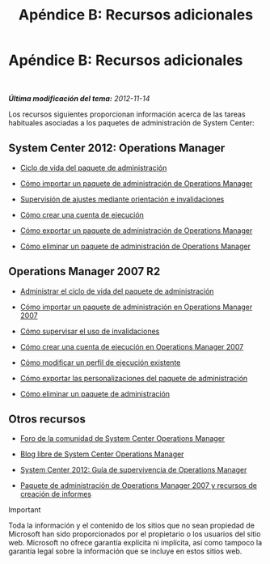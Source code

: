 ﻿---
title: 'Apéndice B: Recursos adicionales'
TOCTitle: 'Apéndice B: Recursos adicionales'
ms:assetid: 3bcfb237-604a-4902-a003-b366cbf5a600
ms:mtpsurl: https://technet.microsoft.com/es-es/library/Dn195905(v=EXCHG.150)
ms:contentKeyID: 53181932
ms.date: 04/03/2015
mtps_version: v=EXCHG.150
ms.translationtype: HT
---

# Apéndice B: Recursos adicionales

 

_**Última modificación del tema:** 2012-11-14_

Los recursos siguientes proporcionan información acerca de las tareas habituales asociadas a los paquetes de administración de System Center:

## System Center 2012: Operations Manager

  - [Ciclo de vida del paquete de administración](http://go.microsoft.com/fwlink/p/?linkid=232986)

  - [Cómo importar un paquete de administración de Operations Manager](http://go.microsoft.com/fwlink/p/?linkid=219431)

  - [Supervisión de ajustes mediante orientación e invalidaciones](http://go.microsoft.com/fwlink/p/?linkid=217065)

  - [Cómo crear una cuenta de ejecución](http://go.microsoft.com/fwlink/p/?linkid=232988)

  - [Cómo exportar un paquete de administración de Operations Manager](http://go.microsoft.com/fwlink/p/?linkid=232990)

  - [Cómo eliminar un paquete de administración de Operations Manager](http://go.microsoft.com/fwlink/p/?linkid=232991)

## Operations Manager 2007 R2

  - [Administrar el ciclo de vida del paquete de administración](http://go.microsoft.com/fwlink/?linkid=211463)

  - [Cómo importar un paquete de administración en Operations Manager 2007](http://go.microsoft.com/fwlink/?linkid=142351)

  - [Cómo supervisar el uso de invalidaciones](http://go.microsoft.com/fwlink/?linkid=117777)

  - [Cómo crear una cuenta de ejecución en Operations Manager 2007](http://go.microsoft.com/fwlink/?linkid=165410)

  - [Cómo modificar un perfil de ejecución existente](http://go.microsoft.com/fwlink/?linkid=165412)

  - [Cómo exportar las personalizaciones del paquete de administración](http://go.microsoft.com/fwlink/?linkid=209940)

  - [Cómo eliminar un paquete de administración](http://go.microsoft.com/fwlink/?linkid=209941)

## Otros recursos

  - [Foro de la comunidad de System Center Operations Manager](http://go.microsoft.com/fwlink/?linkid=179635)

  - [Blog libre de System Center Operations Manager](http://go.microsoft.com/fwlink/?linkid=246391)

  - [System Center 2012: Guía de supervivencia de Operations Manager](http://go.microsoft.com/fwlink/?linkid=246383)

  - [Paquete de administración de Operations Manager 2007 y recursos de creación de informes](http://go.microsoft.com/fwlink/?linkid=246388)

> [!IMPORTANT]
> Toda la información y el contenido de los sitios que no sean propiedad de Microsoft han sido proporcionados por el propietario o los usuarios del sitio web. Microsoft no ofrece garantía explícita ni implícita, así como tampoco la garantía legal sobre la información que se incluye en estos sitios web.

